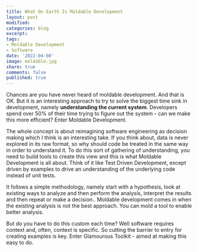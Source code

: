 ```yaml
---
title: What On Earth Is Moldable Development
layout: post
modified: 
categories: blog
excerpt: 
tags:
- Moldable Development
- Software
date: '2022-04-08'
image: moldable.jpg
share: true
comments: false
published: true
---
```


Chances are you have never heard of moldable development. And that is OK. But it is an interesting approach to try to solve the biggest time sink in development, namely **understanding the current system**. Developers spend over 50% of their time trying to figure out the system - can we make this more efficient? Enter Moldable Development. 

<!--more-->

The whole concept is about reimagining software engineering as decision making which I think is an interesting take. If you think about, data is never explored in its raw format, so why should code be treated in the same way in order to understand it. To do this sort of gathering of understanding, you need to build tools to create this view and this is what Moldable Development is all about. Think of it like Test Driven Development, except driven by examples to drive an understanding of the underlying code instead of unit tests.

It follows a simple methodology, namely start with a hypothesis, look at existing ways to analyze and then perform the analysis, interpret the results and then repeat or make a decision.. Moldable development comes in when the existing analysis is not the best approach. You can mold a tool to enable better analysis. 

But do you have to do this custom each time? Well software requires context and, often, context is specific. So cutting the barrier to entry for creating examples is key. Enter Glamourous Toolkit - aimed at making this easy to do.